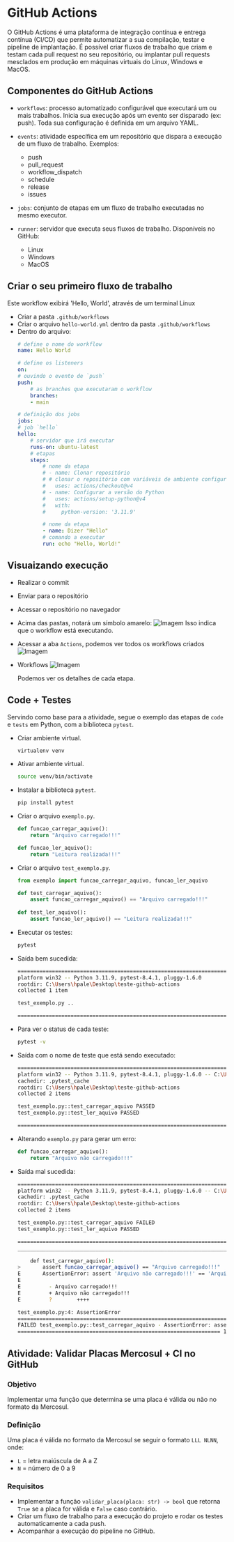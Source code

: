 # GitHub Actions

O GitHub Actions é uma plataforma de integração contínua e entrega contínua (CI/CD) que permite automatizar a sua compilação, testar e pipeline de implantação. É possível criar fluxos de trabalho que criam e testam cada pull request no seu repositório, ou implantar pull requests mesclados em produção em máquinas virtuais do Linux, Windows e MacOS.

## Componentes do GitHub Actions

- `workflows`: processo automatizado configurável que executará um ou mais trabalhos. Inicia sua execução após um evento ser disparado (ex: push). Toda sua configuração é definida em um arquivo YAML.

- `events`: atividade específica em um repositório que dispara a execução de um fluxo de trabalho. Exemplos:
    - push
    - pull_request
    - workflow_dispatch
    - schedule
    - release
    - issues

- `jobs`: conjunto de etapas em um fluxo de trabalho executadas no mesmo executor.

- `runner`: servidor que executa seus fluxos de trabalho. Disponíveis no GitHub:
    - Linux
    - Windows
    - MacOS

## Criar o seu primeiro fluxo de trabalho

Este workflow exibirá 'Hello, World', através de um terminal Linux
- Criar a pasta `.github/workflows`
- Criar o arquivo `hello-world.yml` dentro da pasta `.github/workflows`
- Dentro do arquivo:
    ```yaml
    # define o nome do workflow
    name: Hello World

    # define os listeners
    on:
    # ouvindo o evento de `push`
    push:
        # as branches que executaram o workflow
        branches:
        - main

    # definição dos jobs
    jobs:
    # job `hello`
    hello:
        # servidor que irá executar
        runs-on: ubuntu-latest
        # etapas
        steps:
            # nome da etapa
            # - name: Clonar repositório
            # # clonar o repositório com variáveis de ambiente configuradas
            #   uses: actions/checkout@v4
            # - name: Configurar a versão do Python
            #   uses: actions/setup-python@v4
            #   with:
            #     python-version: '3.11.9'

            # nome da etapa
            - name: Dizer "Hello"
            # comando a executar
            run: echo "Hello, World!"
    ```
## Visuaizando execução

- Realizar o commit
- Enviar para o repositório
- Acessar o repositório no navegador
- Acima das pastas, notará um símbolo amarelo:
    ![Imagem](assets/img/sinal.png)
    Isso indica que o workflow está executando.

- Acessar a aba `Actions`, podemos ver todos os workflows criados
    ![Imagem](assets/img/aba-actions.png)

- Workflows
    ![Imagem](assets/img/image.png)

    Podemos ver os detalhes de cada etapa.

## Code + Testes
Servindo como base para a atividade, segue o exemplo das etapas de `code` e `tests` em Python, com a biblioteca `pytest`.
- Criar ambiente virtual.
    ```bash
    virtualenv venv
    ```
- Ativar ambiente virtual.
    ```bash
    source venv/bin/activate
    ```
- Instalar a biblioteca `pytest`.
    ```bash
    pip install pytest
    ```
- Criar o arquivo `exemplo.py`.
    ```python
    def funcao_carregar_aquivo():
        return "Arquivo carregado!!!"

    def funcao_ler_aquivo():
        return "Leitura realizada!!!"
    ```
- Criar o arquivo `test_exemplo.py`.
    ```python
    from exemplo import funcao_carregar_aquivo, funcao_ler_aquivo

    def test_carregar_aquivo():
        assert funcao_carregar_aquivo() == "Arquivo carregado!!!"
        
    def test_ler_aquivo():
        assert funcao_ler_aquivo() == "Leitura realizada!!!"
    ```
- Executar os testes:
    ```bash
    pytest
    ```
- Saída bem sucedida:
    ```bash
    ===================================================================== test session starts =====================================================================
    platform win32 -- Python 3.11.9, pytest-8.4.1, pluggy-1.6.0
    rootdir: C:\Users\hpale\Desktop\teste-github-actions
    collected 1 item                                                                                                                                               

    test_exemplo.py ..                                                                                                                                    [100%] 

    ====================================================================== 2 passed in 0.03s ======================================================================
    ```
- Para ver o status de cada teste:
    ```bash
    pytest -v
    ```
- Saída com o nome de teste que está sendo executado:
    ```bash
    ===================================================================== test session starts =====================================================================
    platform win32 -- Python 3.11.9, pytest-8.4.1, pluggy-1.6.0 -- C:\Users\hpale\Desktop\teste-github-actions\venv\Scripts\python.exe
    cachedir: .pytest_cache
    rootdir: C:\Users\hpale\Desktop\teste-github-actions
    collected 2 items                                                                                                                                              

    test_exemplo.py::test_carregar_aquivo PASSED                                                                                                                  [ 50%]
    test_exemplo.py::test_ler_aquivo PASSED                                                                                                                  [100%]

    ====================================================================== 2 passed in 0.05s ======================================================================
    ```
- Alterando `exemplo.py` para gerar um erro:
    ```python
    def funcao_carregar_aquivo():
        return "Arquivo não carregado!!!"
    
    ```
- Saída mal sucedida:
    ```bash
    ===================================================================== test session starts =====================================================================
    platform win32 -- Python 3.11.9, pytest-8.4.1, pluggy-1.6.0 -- C:\Users\hpale\Desktop\teste-github-actions\venv\Scripts\python.exe
    cachedir: .pytest_cache
    rootdir: C:\Users\hpale\Desktop\teste-github-actions
    collected 2 items                                                                                                                                              

    test_exemplo.py::test_carregar_aquivo FAILED                                                                                                             [ 50%]
    test_exemplo.py::test_ler_aquivo PASSED                                                                                                                  [100%]

    ========================================================================== FAILURES ===========================================================================
    ____________________________________________________________________ test_carregar_aquivo _____________________________________________________________________

        def test_carregar_aquivo():
    >       assert funcao_carregar_aquivo() == "Arquivo carregado!!!"
    E       AssertionError: assert 'Arquivo não carregado!!!' == 'Arquivo carregado!!!'
    E
    E         - Arquivo carregado!!!
    E         + Arquivo não carregado!!!
    E         ?        ++++

    test_exemplo.py:4: AssertionError
    =================================================================== short test summary info =================================================================== 
    FAILED test_exemplo.py::test_carregar_aquivo - AssertionError: assert 'Arquivo não carregado!!!' == 'Arquivo carregado!!!'
    ================================================================= 1 failed, 1 passed in 0.41s =================================================================
    ```

## Atividade: Validar Placas Mercosul + CI no GitHub

### Objetivo
Implementar uma função que determina se uma placa é válida ou não no formato da Mercosul.

### Definição
Uma placa é válida no formato da Mercosul se seguir o formato `LLL NLNN`, onde:
- `L` = letra maiúscula de A a Z
- `N` = número de 0 a 9

### Requisitos

- Implementar  a função `validar_placa(placa: str) -> bool` que retorna `True` se a placa for válida e `False` caso contrário.
- Criar um fluxo de trabalho para a execução do projeto e rodar os testes automaticamente a cada push.
- Acompanhar a execução do pipeline no GitHub.
